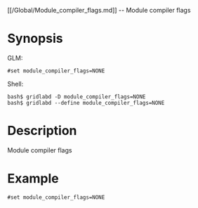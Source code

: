 [[/Global/Module_compiler_flags.md]] -- Module compiler flags

# Synopsis
GLM:
~~~
#set module_compiler_flags=NONE
~~~
Shell:
~~~
bash$ gridlabd -D module_compiler_flags=NONE
bash$ gridlabd --define module_compiler_flags=NONE
~~~

# Description

Module compiler flags

# Example

~~~
#set module_compiler_flags=NONE
~~~
